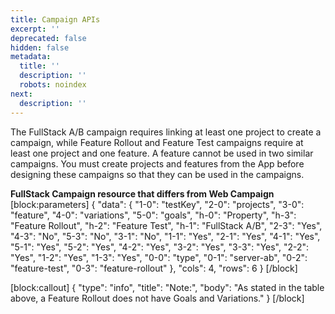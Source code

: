 ```yaml
---
title: Campaign APIs
excerpt: ''
deprecated: false
hidden: false
metadata:
  title: ''
  description: ''
  robots: noindex
next:
  description: ''
---
```

The FullStack A/B campaign requires linking at least one project to create a campaign, while Feature Rollout and Feature Test campaigns require at least one project and one feature. A feature cannot be used in two similar campaigns. You must create projects and features from the App before designing these campaigns so that they can be used in the campaigns.

**FullStack Campaign resource that differs from Web Campaign**
[block:parameters]
{
  "data": {
    "1-0": "testKey",
    "2-0": "projects",
    "3-0": "feature",
    "4-0": "variations",
    "5-0": "goals",
    "h-0": "Property",
    "h-3": "Feature Rollout",
    "h-2": "Feature Test",
    "h-1": "FullStack A/B",
    "2-3": "Yes",
    "4-3": "No",
    "5-3": "No",
    "3-1": "No",
    "1-1": "Yes",
    "2-1": "Yes",
    "4-1": "Yes",
    "5-1": "Yes",
    "5-2": "Yes",
    "4-2": "Yes",
    "3-2": "Yes",
    "3-3": "Yes",
    "2-2": "Yes",
    "1-2": "Yes",
    "1-3": "Yes",
    "0-0": "type",
    "0-1": "server-ab",
    "0-2": "feature-test",
    "0-3": "feature-rollout"
  },
  "cols": 4,
  "rows": 6
}
[/block]

[block:callout]
{
  "type": "info",
  "title": "Note:",
  "body": "As stated in the table above, a Feature Rollout does not have Goals and Variations."
}
[/block]